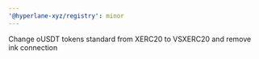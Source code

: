 ```yaml
---
'@hyperlane-xyz/registry': minor
---
```


Change oUSDT tokens standard from XERC20 to VSXERC20 and remove ink connection
